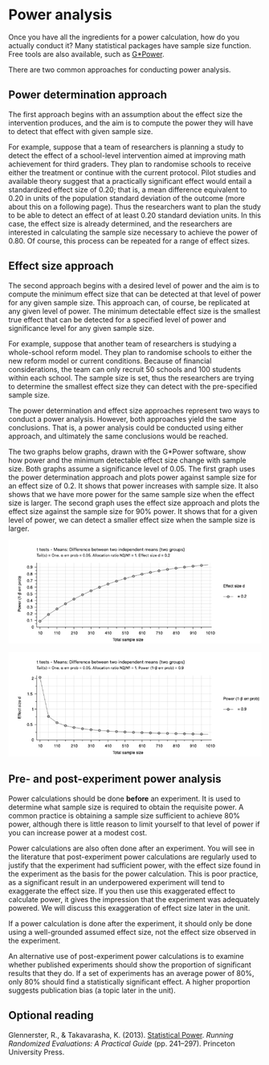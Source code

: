 # Power analysis

Once you have all the ingredients for a power calculation, how do you actually conduct it? Many statistical packages have sample size function. Free tools are also available, such as [G\*Power](https://www.psychologie.hhu.de/arbeitsgruppen/allgemeine-psychologie-und-arbeitspsychologie/gpower).

There are two common approaches for conducting power analysis.

## Power determination approach

The first approach begins with an assumption about the effect size the intervention produces, and the aim is to compute the power they will have to detect that effect with given sample size.

For example, suppose that a team of researchers is planning a study to detect the effect of a school-level intervention aimed at improving math achievement for third graders. They plan to randomise schools to receive either the treatment or continue with the current protocol. Pilot studies and available theory suggest that a practically significant effect would entail a standardized effect size of 0.20; that is, a mean difference equivalent to 0.20 in units of the population standard deviation of the outcome (more about this on a following page). Thus the researchers want to plan the study to be able to detect an effect of at least 0.20 standard deviation units. In this case, the effect size is already determined, and the researchers are interested in calculating the sample size necessary to achieve the power of 0.80. Of course, this process can be repeated for a range of effect sizes.

## Effect size approach

The second approach begins with a desired level of power and the aim is to compute the minimum effect size that can be detected at that level of power for any given sample size. This approach can, of course, be replicated at any given level of power. The minimum detectable effect size is the smallest true effect that can be detected for a specified level of power and significance level for any given sample size.

For example, suppose that another team of researchers is studying a whole-school reform model. They plan to randomise schools to either the new reform model or current conditions. Because of financial considerations, the team can only recruit 50 schools and 100 students within each school. The sample size is set, thus the researchers are trying to determine the smallest effect size they can detect with the pre-specified sample size.

The power determination and effect size approaches represent two ways to conduct a power analysis. However, both approaches yield the same conclusions. That is, a power analysis could be conducted using either approach, and ultimately the same conclusions would be reached.

The two graphs below graphs, drawn with the G\*Power software, show how power and the minimum detectable effect size change with sample size. Both graphs assume a significance level of 0.05. The first graph uses the power determination approach and plots power against sample size for an effect size of 0.2. It shows that power increases with sample size. It also shows that we have more power for the same sample size when the effect size is larger. The second graph uses the effect size approach and plots the effect size against the sample size for 90% power. It shows that for a given level of power, we can detect a smaller effect size when the sample size is larger.

![](img/G*Power-plot-1.png)

![](img/G*Power-plot-2.png)

## Pre- and post-experiment power analysis

Power calculations should be done **before** an experiment. It is used to determine what sample size is required to obtain the requisite power. A common practice is obtaining a sample size sufficient to achieve 80% power, although there is little reason to limit yourself to that level of power if you can increase power at a modest cost.

Power calculations are also often done after an experiment. You will see in the literature that post-experiment power calculations are regularly used to justify that the experiment had sufficient power, with the effect size found in the experiment as the basis for the power calculation. This is poor practice, as a significant result in an underpowered experiment will tend to exaggerate the effect size. If you then use this exaggerated effect to calculate power, it gives the impression that the experiment was adequately powered. We will discuss this exaggeration of effect size later in the unit.

If a power calculation is done after the experiment, it should only be done using a well-grounded assumed effect size, not the effect size observed in the experiment.

An alternative use of post-experiment power calculations is to examine whether published experiments should show the proportion of significant results that they do. If a set of experiments has an average power of 80%, only 80% should find a statistically significant effect. A higher proportion suggests publication bias (a topic later in the unit).

## Optional reading

Glennerster, R., & Takavarasha, K. (2013). [Statistical Power](https://doi-org.ezproxy.lib.uts.edu.au/10.2307/j.ctt4cgd52.10). *Running Randomized Evaluations: A Practical Guide* (pp. 241–297). Princeton University Press.
